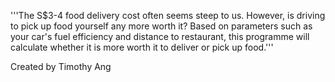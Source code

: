 '''The S$3-4 food delivery cost often seems steep to us. However, is driving to pick up food yourself any more worth it?
Based on parameters such as your car's fuel efficiency and distance to restaurant,
this programme will calculate whether it is more worth it to deliver or pick up food.'''

Created by Timothy Ang
